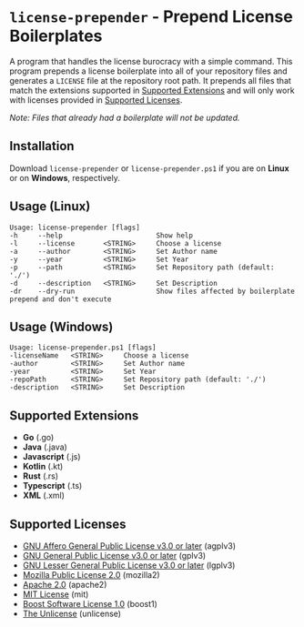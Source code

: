 # `license-prepender` - Prepend License Boilerplates

A program that handles the license burocracy with a simple command. This program prepends a license boilerplate into all of your repository files and generates a `LICENSE` file at the repository root path. It prepends all files that match the extensions supported in [Supported Extensions](#supported-extensions) and will only work with licenses provided in [Supported Licenses](#supported-licenses).

*Note: Files that already had a boilerplate will not be updated.*

## Installation
Download `license-prepender` or `license-prepender.ps1` if you are on **Linux** or on **Windows**, respectively.
## Usage (Linux)
```
Usage: license-prepender [flags]
-h     --help                       Show help
-l     --license       <STRING>     Choose a license
-a     --author        <STRING>     Set Author name
-y     --year          <STRING>     Set Year
-p     --path          <STRING>     Set Repository path (default: './')
-d     --description   <STRING>     Set Description
-dr    --dry-run                    Show files affected by boilerplate prepend and don't execute
```
## Usage (Windows)
```
Usage: license-prepender.ps1 [flags]
-licenseName   <STRING>     Choose a license
-author        <STRING>     Set Author name
-year          <STRING>     Set Year
-repoPath      <STRING>     Set Repository path (default: './')
-description   <STRING>     Set Description
```

## Supported Extensions
- **Go** (.go)
- **Java** (.java)
- **Javascript** (.js)
- **Kotlin** (.kt)
- **Rust** (.rs)
- **Typescript** (.ts)
- **XML** (.xml)

## Supported Licenses
- [GNU Affero General Public License v3.0 or later](https://spdx.org/licenses/AGPL-3.0-or-later.html) (agplv3)
- [GNU General Public License v3.0 or later](https://spdx.org/licenses/GPL-3.0-or-later.html) (gplv3)
- [GNU Lesser General Public License v3.0 or later](https://spdx.org/licenses/LGPL-3.0-or-later.html) (lgplv3)
- [Mozilla Public License 2.0](https://spdx.org/licenses/MPL-2.0.html) (mozilla2)
- [Apache 2.0](https://spdx.org/licenses/Apache-2.0.html) (apache2)
- [MIT License](https://spdx.org/licenses/MIT.html) (mit)
- [Boost Software License 1.0](https://spdx.org/licenses/BSL-1.0.html) (boost1)
- [The Unlicense](https://spdx.org/licenses/Unlicense.html) (unlicense)
